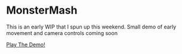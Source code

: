 # MonsterMash

This is an early WIP that I spun up this weekend. Small demo of early movement and camera controls coming soon


[Play The Demo!](https://mcdonaldduncan.github.io/MonsterMash/WebGL/index.html)
